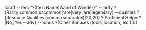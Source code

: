 !craft --item "?{Item Name|Wand of Wonder}" --rarity ?{Rarity|common|uncommon|rare|very rare|legendary} --qualities ?{Resource Qualities (comma separated)|20,20} ?{Proficient Helper?|No,|Yes,--adv} --bonus ?{Other Bonuses (tools, location, etc.)|0}